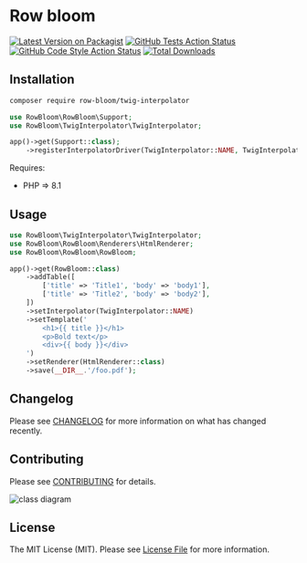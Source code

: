 # Row bloom

[![Latest Version on Packagist](https://img.shields.io/packagist/v/row-bloom/twig-interpolator.svg?style=flat-square)](https://packagist.org/packages/row-bloom/twig-interpolator)
[![GitHub Tests Action Status](https://img.shields.io/github/actions/workflow/status/row-bloom/twig-interpolator/run-tests.yml?branch=main&label=tests&style=flat-square)](https://github.com/row-bloom/twig-interpolator/actions?query=workflow%3Arun-tests+branch%3Amain)
[![GitHub Code Style Action Status](https://img.shields.io/github/actions/workflow/status/row-bloom/twig-interpolator/fix-php-code-style-issues.yml?branch=main&label=code%20style&style=flat-square)](https://github.com/row-bloom/twig-interpolator/actions?query=workflow%3A"Fix+PHP+code+style+issues"+branch%3Amain)
[![Total Downloads](https://img.shields.io/packagist/dt/row-bloom/twig-interpolator.svg?style=flat-square)](https://packagist.org/packages/row-bloom/twig-interpolator)

## Installation

```bash
composer require row-bloom/twig-interpolator
```

```php
use RowBloom\RowBloom\Support;
use RowBloom\TwigInterpolator\TwigInterpolator;

app()->get(Support::class);
    ->registerInterpolatorDriver(TwigInterpolator::NAME, TwigInterpolator::class)
```

Requires:

- PHP => 8.1

## Usage

```php
use RowBloom\TwigInterpolator\TwigInterpolator;
use RowBloom\RowBloom\Renderers\HtmlRenderer;
use RowBloom\RowBloom\RowBloom;

app()->get(RowBloom::class)
    ->addTable([
        ['title' => 'Title1', 'body' => 'body1'],
        ['title' => 'Title2', 'body' => 'body2'],
    ])
    ->setInterpolator(TwigInterpolator::NAME)
    ->setTemplate('
        <h1>{{ title }}</h1>
        <p>Bold text</p>
        <div>{{ body }}</div>
    ')
    ->setRenderer(HtmlRenderer::class)
    ->save(__DIR__.'/foo.pdf');
```

## Changelog

Please see [CHANGELOG](CHANGELOG.md) for more information on what has changed recently.

## Contributing

Please see [CONTRIBUTING](CONTRIBUTING.md) for details.

![class diagram](./class_diagram.drawio.png)

## License

The MIT License (MIT). Please see [License File](LICENSE.md) for more information.
